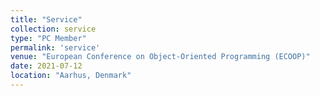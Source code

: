 ```yaml
---
title: "Service"
collection: service
type: "PC Member"
permalink: 'service'
venue: "European Conference on Object-Oriented Programming (ECOOP)"
date: 2021-07-12
location: "Aarhus, Denmark"
---
```


